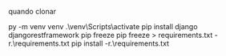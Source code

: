 quando clonar


py -m venv venv
 .\venv\Scripts\activate
pip install django djangorestframework
 pip freeze
pip freeze > requirements.txt
-r.\requirements.txt
pip install -r.\requirements.txt
